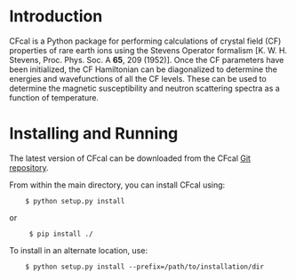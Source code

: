 Introduction
============
CFcal is a Python package for performing calculations of crystal field (CF) 
properties of rare earth ions using the Stevens Operator formalism [K. W. H. 
Stevens, Proc. Phys. Soc. A **65**, 209 (1952)]. Once the CF parameters have 
been initialized, the CF Hamiltonian can be diagonalized to determine the 
energies and wavefunctions of all the CF levels. These can be used to determine
the magnetic susceptibility and neutron scattering spectra as a function of 
temperature.

Installing and Running
======================
The latest version of CFcal can be downloaded from the CFcal [Git 
repository](https://github.com/rayosborn/cfcal).

From within the main directory, you can install CFcal using:

```
    $ python setup.py install
```

or

```
     $ pip install ./
```

To install in an alternate location, use:

```
    $ python setup.py install --prefix=/path/to/installation/dir
```
